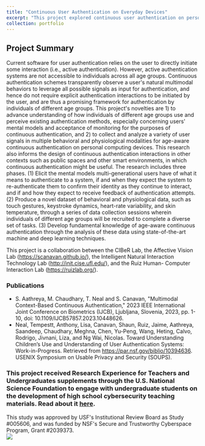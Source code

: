 ```yaml
---
title: "Continuous User Authentication on Everyday Devices"
excerpt: "This project explored continuous user authentication on personal computing devices.<br/><img src='../images/nsfca.gif'>"
collection: portfolio
---
```


## Project Summary
Current software for user authentication relies on the user to directly initiate some interaction (i.e., active authentication). However, active authentication systems are not accessible to individuals across all
age groups. Continuous authentication schemes transparently observe a user's natural multimodal behaviors to leverage all possible signals as input for authentication, and hence do not require explicit
authentication interactions to be initiated by the user, and are thus a promising framework for authentication by individuals of different age groups. This project's novelties are 1) to advance understanding of
how individuals of different age groups use and perceive existing authentication methods, especially concerning users' mental models and acceptance of monitoring for the purposes of continuous
authentication, and 2) to collect and analyze a variety of user signals in multiple behavioral and physiological modalities for age-aware continuous authentication on personal computing devices. This research
also informs the design of continuous authentication interactions in other contexts such as public spaces and other smart environments, in which continuous authentication might be useful. The research
includes three phases. (1) Elicit the mental models multi-generational users have of what it means to authenticate to a system, if and when they expect the system to re-authenticate them to confirm their
identity as they continue to interact, and if and how they expect to receive feedback of authentication attempts. (2) Produce a novel dataset of behavioral and physiological data, such as touch gestures,
keystroke dynamics, heart-rate variability, and skin temperature, through a series of data collection sessions wherein individuals of different age groups will be recruited to complete a diverse set of tasks. (3)
Develop fundamental knowledge of age-aware continuous authentication through the analysis of these data using state-of-the-art machine and deep learning techniques.

This project is a collaboration between the CIBeR Lab, the Affective Vision Lab (https://scanavan.github.io/), the Intelligent Natural Interaction Technology Lab (http://init.cise.ufl.edu/), and the Ruiz Human-
Computer Interaction Lab (https://ruizlab.org/).

### Publications

- S. Aathreya, M. Chaudhary, T. Neal and S. Canavan, "Multimodal Context-Based Continuous Authentication," 2023 IEEE International Joint Conference on Biometrics (IJCB), Ljubljana, Slovenia, 2023, pp. 1-10, doi: 10.1109/IJCB57857.2023.10448626.
- Neal, Tempestt, Anthony, Lisa, Canavan, Shaun, Ruiz, Jaime, Aathreya, Saandeep, Chaudhary, Meghna, Chen, Yu-Peng, Wang, Heting, Calvo, Rodrigo, Jivnani, Liza, and Ng Wai, Nicolas. Toward Understanding Children’s Use and Understanding of User Authentication Systems: Work-in-Progress. Retrieved from https://par.nsf.gov/biblio/10394636. USENIX Symposium on Usable Privacy and Security (SOUPS).

### This project received Research Experience for Teachers and Undergraduates supplements through the U.S. National Science Foundation to engage with undergraduate students on the development of high school cybersecurity teaching materials. Read about it [here](../files/reu_cybersecurity.pdf).

This study was approved by USF's Institutional Review Board as Study #005606, and was funded by NSF's Secure and Trustworthy Cyberspace Program, Grant #2039373.<br/><img src='../../images/nsf-logo.png'>

